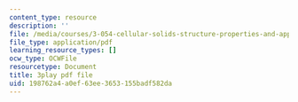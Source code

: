 ```yaml
---
content_type: resource
description: ''
file: /media/courses/3-054-cellular-solids-structure-properties-and-applications-spring-2015/198762a4a0ef63ee3653155badf582da_jJvVmdkiD3Y.pdf
file_type: application/pdf
learning_resource_types: []
ocw_type: OCWFile
resourcetype: Document
title: 3play pdf file
uid: 198762a4-a0ef-63ee-3653-155badf582da
---
```

